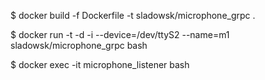 $ docker build -f Dockerfile -t sladowsk/microphone_grpc .

$ docker run -t -d -i --device=/dev/ttyS2 --name=m1 sladowsk/microphone_grpc bash



$ docker exec -it microphone_listener bash